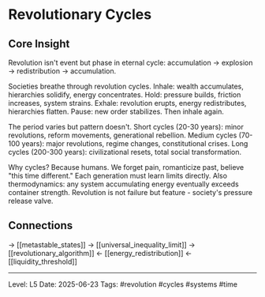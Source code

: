 # Revolutionary Cycles

## Core Insight
Revolution isn't event but phase in eternal cycle: accumulation → explosion → redistribution → accumulation.

Societies breathe through revolution cycles. Inhale: wealth accumulates, hierarchies solidify, energy concentrates. Hold: pressure builds, friction increases, system strains. Exhale: revolution erupts, energy redistributes, hierarchies flatten. Pause: new order stabilizes. Then inhale again.

The period varies but pattern doesn't. Short cycles (20-30 years): minor revolutions, reform movements, generational rebellion. Medium cycles (70-100 years): major revolutions, regime changes, constitutional crises. Long cycles (200-300 years): civilizational resets, total social transformation.

Why cycles? Because humans. We forget pain, romanticize past, believe "this time different." Each generation must learn limits directly. Also thermodynamics: any system accumulating energy eventually exceeds container strength. Revolution is not failure but feature - society's pressure release valve.

## Connections
→ [[metastable_states]]
→ [[universal_inequality_limit]]
→ [[revolutionary_algorithm]]
← [[energy_redistribution]]
← [[liquidity_threshold]]

---
Level: L5
Date: 2025-06-23
Tags: #revolution #cycles #systems #time